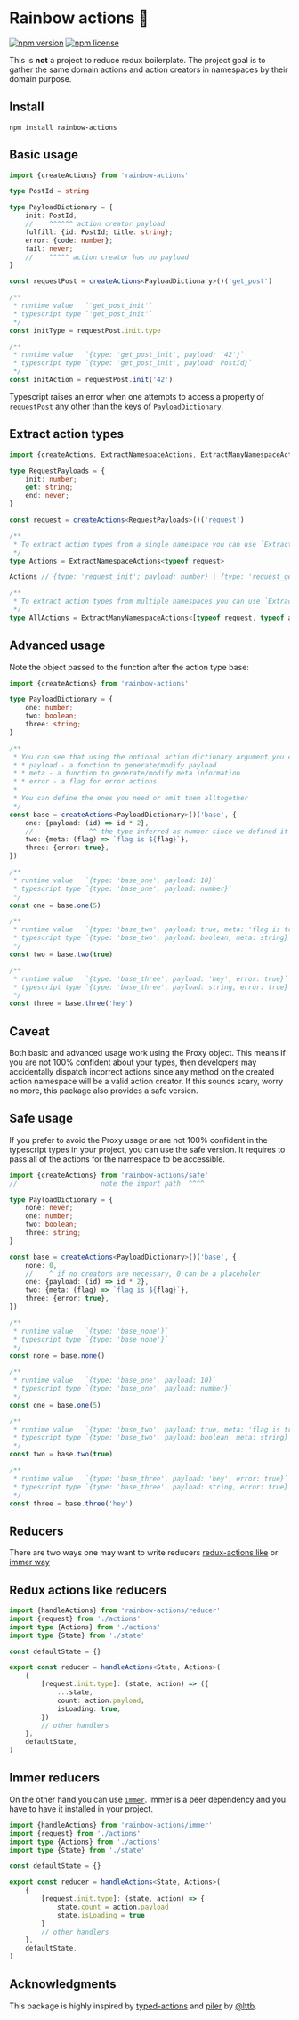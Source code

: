 # Rainbow actions 🌈

[![npm version](https://img.shields.io/npm/v/rainbow-actions.svg?style=flat)](https://www.npmjs.com/package/rainbow-actions)
[![npm license](https://img.shields.io/npm/l/rainbow-actions.svg?style=flat)](https://www.npmjs.com/package/rainbow-actions)

This is **not** a project to reduce redux boilerplate. The project goal is to gather the same domain actions and action creators in namespaces by their domain purpose.

## Install

```shell
npm install rainbow-actions
```

## Basic usage

```typescript
import {createActions} from 'rainbow-actions'

type PostId = string

type PayloadDictionary = {
    init: PostId;
    //    ^^^^^^ action creator payload
    fulfill: {id: PostId; title: string};
    error: {code: number};
    fail: never;
    //    ^^^^^ action creator has no payload
}

const requestPost = createActions<PayloadDictionary>()('get_post')

/**
 * runtime value   `'get_post_init'`
 * typescript type `'get_post_init'`
 */
const initType = requestPost.init.type

/**
 * runtime value   `{type: 'get_post_init', payload: '42'}`
 * typescript type `{type: 'get_post_init', payload: PostId}`
 */
const initAction = requestPost.init('42')
```

Typescript raises an error when one attempts to access a property of `requestPost` any other than the keys of `PayloadDictionary`.

## Extract action types

```typescript
import {createActions, ExtractNamespaceActions, ExtractManyNamespaceActions} from 'rainbow-actions'

type RequestPayloads = {
    init: number;
    get: string;
    end: never;
}

const request = createActions<RequestPayloads>()('request')

/**
 * To extract action types from a single namespace you can use `ExtractNamespaceActions`
 */
type Actions = ExtractNamespaceActions<typeof request>

Actions // {type: 'request_init'; payload: number} | {type: 'request_get'; payload: string} | {type: 'request_end'}

/**
 * To extract action types from multiple namespaces you can use `ExtractManyNamespaceActions`
 */
type AllActions = ExtractManyNamespaceActions<[typeof request, typeof anotherNamespace /*...etc*/]>
```

## Advanced usage

Note the object passed to the function after the action type base:

```typescript
import {createActions} from 'rainbow-actions'

type PayloadDictionary = {
    one: number;
    two: boolean;
    three: string;
}

/**
 * You can see that using the optional action dictionary argument you can define:
 * * payload - a function to generate/modify payload
 * * meta - a function to generate/modify meta information
 * * error - a flag for error actions
 *
 * You can define the ones you need or omit them alltogether
 */
const base = createActions<PayloadDictionary>()('base', {
    one: {payload: (id) => id * 2},
    //              ^^ the type inferred as number since we defined it in PayloadDictionary
    two: {meta: (flag) => `flag is ${flag}`},
    three: {error: true},
})

/**
 * runtime value   `{type: 'base_one', payload: 10}`
 * typescript type `{type: 'base_one', payload: number}`
 */
const one = base.one(5)

/**
 * runtime value   `{type: 'base_two', payload: true, meta: 'flag is true'}`
 * typescript type `{type: 'base_two', payload: boolean, meta: string}`
 */
const two = base.two(true)

/**
 * runtime value   `{type: 'base_three', payload: 'hey', error: true}`
 * typescript type `{type: 'base_three', payload: string, error: true}`
 */
const three = base.three('hey')
```

## Caveat

Both basic and advanced usage work using the Proxy object. This means if you are not 100% confident about your types, then developers may accidentally dispatch incorrect actions since any method on the created action namespace will be a valid action creator. If this sounds scary, worry no more, this package also provides a safe version.

## Safe usage

If you prefer to avoid the Proxy usage or are not 100% confident in the typescript types in your project, you can use the safe version. It requires to pass all of the actions for the namespace to be accessible.

```typescript
import {createActions} from 'rainbow-actions/safe'
//                     note the import path  ^^^^

type PayloadDictionary = {
    none: never;
    one: number;
    two: boolean;
    three: string;
}

const base = createActions<PayloadDictionary>()('base', {
    none: 0,
    //    ^ if no creators are necessary, 0 can be a placeholer
    one: {payload: (id) => id * 2},
    two: {meta: (flag) => `flag is ${flag}`},
    three: {error: true},
})

/**
 * runtime value   `{type: 'base_none'}`
 * typescript type `{type: 'base_none'}`
 */
const none = base.none()

/**
 * runtime value   `{type: 'base_one', payload: 10}`
 * typescript type `{type: 'base_one', payload: number}`
 */
const one = base.one(5)

/**
 * runtime value   `{type: 'base_two', payload: true, meta: 'flag is true'}`
 * typescript type `{type: 'base_two', payload: boolean, meta: string}`
 */
const two = base.two(true)

/**
 * runtime value   `{type: 'base_three', payload: 'hey', error: true}`
 * typescript type `{type: 'base_three', payload: string, error: true}`
 */
const three = base.three('hey')
```

## Reducers

There are two ways one may want to write reducers [redux-actions like](#redux-actions-like-reducers) or [immer way](#immer-reducers)

## Redux actions like reducers

```typescript
import {handleActions} from 'rainbow-actions/reducer'
import {request} from './actions'
import type {Actions} from './actions'
import type {State} from './state'

const defaultState = {}

export const reducer = handleActions<State, Actions>(
    {
        [request.init.type]: (state, action) => ({
            ...state,
            count: action.payload,
            isLoading: true,
        })
        // other handlers
    },
    defaultState,
)
```

## Immer reducers

On the other hand you can use [`immer`](https://github.com/immerjs/immer). Immer is a peer dependency and you have to have it installed in your project.

```typescript
import {handleActions} from 'rainbow-actions/immer'
import {request} from './actions'
import type {Actions} from './actions'
import type {State} from './state'

const defaultState = {}

export const reducer = handleActions<State, Actions>(
    {
        [request.init.type]: (state, action) => {
            state.count = action.payload
            state.isLoading = true
        }
        // other handlers
    },
    defaultState,
)
```

## Acknowledgments

This package is highly inspired by [typed-actions](https://github.com/lttb/typed-actions) and [piler](https://github.com/lttb/piler) by [@lttb](https://github.com/lttb).
